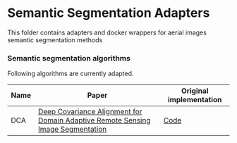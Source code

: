 # Semantic Segmentation Adapters
This folder contains adapters and docker wrappers for aerial images semantic segmentation methods


### Semantic segmentation algorithms 
Following algorithms are currently adapted.

| Name | Paper                                                                                                                           | Original implementation                |
|------|---------------------------------------------------------------------------------------------------------------------------------|----------------------------------------|
| DCA  | [Deep Covariance Alignment for Domain Adaptive Remote Sensing Image Segmentation](https://ieeexplore.ieee.org/document/9745130) | [Code](https://github.com/Luffy03/DCA) |
